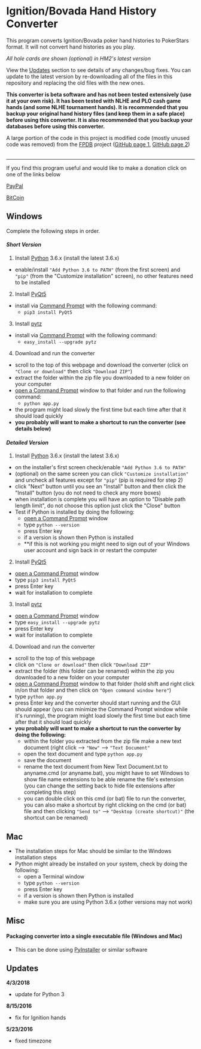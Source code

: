 # Ignition/Bovada Hand History Converter
This program converts Ignition/Bovada poker hand histories to PokerStars format.  It will not convert hand histories as you play.

*All hole cards are shown (optional) in HM2's latest version*

View the [Updates](#Updates) section to see details of any changes/bug fixes.  You can update to the latest version by re-downloading all of the files in this repository and replacing the old files with the new ones.

**This converter is beta software and has not been tested extensively (use it at your own risk).  It has been tested with NLHE and PLO cash game hands (and some NLHE tournament hands).  It is recommended that you backup your original hand history files (and keep them in a safe place) before using this converter.  It is also recommended that you backup your databases before using this converter.**

A large portion of the code in this project is modified code (mostly unused code was removed) from the <a href="http://fpdb.wikidot.com/" target="_blank">FPDB</a> project (<a href="https://github.com/ChazDazzle/fpdb-chaz" target="_blank">GitHub page 1</a>, <a href="https://github.com/philroberts/FPDB-for-OSX" target="_blank">GitHub page 2</a>)
<br>
<br>
<hr>
If you find this program useful and would like to make a donation click on one of the links below

<a href="http://matt57225.github.io/bovada-hand-history-converter/" target="_blank">PayPal</a>

<a href="https://www.coinbase.com/matt57225" target="_blank">BitCoin</a>

<a id="Windows"></a>
## Windows
Complete the following steps in order.

#### *Short Version*
1. Install <a href="https://www.python.org/downloads/" target="_blank">Python</a>  3.6.x (install the latest 3.6.x)
  * enable/install ```"Add Python 3.6 to PATH"``` (from the first screen) and ```"pip"``` (from the "Customize installation" screen), no other features need to be installed
2. Install <a href="https://www.riverbankcomputing.com/software/pyqt/download5" target="_blank">PyQt5</a>
  * install via <a href="http://www.howtogeek.com/235101/10-ways-to-open-the-command-prompt-in-windows-10/" target="_blank">Command Prompt</a> with the following command:
    * ```pip3 install PyQt5```
3. Install <a href="https://pypi.python.org/pypi/pytz" target="_blank">pytz</a>
  * install via <a href="http://www.howtogeek.com/235101/10-ways-to-open-the-command-prompt-in-windows-10/" target="_blank">Command Prompt</a> with the following command:
    * ```easy_install --upgrade pytz```
4. Download and run the converter
  * scroll to the top of this webpage and download the converter (click on ```"Clone or download"``` then click ```"Download ZIP"```)
  * extract the folder within the zip file you downloaded to a new folder on your computer
  * <a href="http://www.howtogeek.com/235101/10-ways-to-open-the-command-prompt-in-windows-10/" target="_blank">open a Command Prompt</a> window to that folder and run the following command:
    * ```python app.py```
  * the program might load slowly the first time but each time after that it should load quickly
  * **you probably will want to make a shortcut to run the converter (see details below)**

#### *Detailed Version*
1. Install <a href="https://www.python.org/downloads/" target="_blank">Python</a>  3.6.x (install the latest 3.6.x)
  * on the installer's first screen check/enable ```"Add Python 3.6 to PATH"```
  * (optional) on the same screen you can click ```"Customize installation"``` and uncheck all features except for ```"pip"``` (pip is required for step 2)
  * click "Next" button until you see an "Install" button and then click the "Install" button (you do not need to check any more boxes)
  * when installation is complete you will have an option to "Disable path length limit", do not choose this option just click the "Close" button
  * Test if Python is installed by doing the following:
    * <a href="http://www.howtogeek.com/235101/10-ways-to-open-the-command-prompt-in-windows-10/" target="_blank">open a Command Prompt</a> window
    * type ```python --version```
    * press Enter key
    * if a version is shown then Python is installed
    * **if this is not working you might need to sign out of your Windows user account and sign back in or restart the computer
2. Install <a href="https://www.riverbankcomputing.com/software/pyqt/download5" target="_blank">PyQt5</a>
  * <a href="http://www.howtogeek.com/235101/10-ways-to-open-the-command-prompt-in-windows-10/" target="_blank">open a Command Prompt</a> window
  * type ```pip3 install PyQt5```
  * press Enter key
  * wait for installation to complete
3. Install <a href="https://pypi.python.org/pypi/pytz" target="_blank">pytz</a>
  * <a href="http://www.howtogeek.com/235101/10-ways-to-open-the-command-prompt-in-windows-10/" target="_blank">open a Command Prompt</a> window
  * type ```easy_install --upgrade pytz```
  * press Enter key
  * wait for installation to complete
4. Download and run the converter
  * scroll to the top of this webpage
  * click on ```"Clone or download"``` then click ```"Download ZIP"```
  * extract the folder (this folder can be renamed) within the zip you downloaded to a new folder on your computer
  * <a href="http://www.howtogeek.com/235101/10-ways-to-open-the-command-prompt-in-windows-10/" target="_blank">open a Command Prompt</a> window to that folder (hold shift and right click in/on that folder and then click on ```"Open command window here"```)
  * type ```python app.py```
  * press Enter key and the converter should start running and the GUI should appear (you can minimize the Command Prompt window while it's running), the program might load slowly the first time but each time after that it should load quickly
  * **you probably will want to make a shortcut to run the converter by doing the following:**
    * within the folder you extracted from the zip file make a new text document (right click --> ```"New"``` --> ```"Text Document"```
    * open the text document and type ```python app.py```
    * save the document
    * rename the text document from New Text Document.txt to anyname.cmd (or anyname.bat), you might have to set Windows to show file name extensions to be able rename the file's extension (you can change the setting back to hide file extensions after completing this step)
    * you can double click on this cmd (or bat) file to run the converter, you can also make a shortcut by right clicking on the cmd (or bat) file and then clicking ```"Send to"``` --> ```"Desktop (create shortcut)"``` (the shortcut can be renamed)

## Mac
* The installation steps for Mac should be similar to the Windows installation steps
* Python might already be installed on your system, check by doing the following:
  * open a Terminal window
  * type ```python --version```
  * press Enter key
  * if a version is shown then Python is installed
  * make sure you are using Python 3.6.x (other versions may not work)

## Misc
#### Packaging converter into a single executable file (Windows and Mac)
* This can be done using <a href="http://www.pyinstaller.org/" target="_blank">PyInstaller</a> or similar software

## Updates <a name="Updates"></a>
**4/3/2018**
- update for Python 3

**8/15/2016**
- fix for Ignition hands

**5/23/2016** 
- fixed timezone
